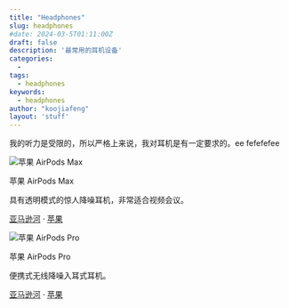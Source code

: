 ```yaml
---
title: "Headphones"
slug: headphones
#date: 2024-03-5T01:11:00Z
draft: false
description: '最常用的耳机设备'
categories:
  - 
tags:
  - headphones
keywords:
  - headphones
author: "koojiafeng"
layout: 'stuff'
---
```

我的听力是受限的，所以严格上来说，我对耳机是有一定要求的。ee
fefefefee

<div class="clearfix gear-float gear">
        <div class="gear-item clearfix">
            <div class="img-wrap"><img src="https://images.ctfassets.net/8cd2csgvqd3m/4QIRGpRvCXZ6j2PYiyVxmR/efe41b2878a4874c079ce148b84db997/Packshot-Beoplay-Ex-Anthracite-Oxygen-0034-Perspective-S1200x1200px.png?q=90&fm=webp&w=720&h=720&fit=fill" alt="苹果 AirPods Max" _mstalt="272480" _msthash="29"></div>
            <div class="desc">
                <p _msttexthash="5984589" _msthash="30">苹果 AirPods Max</p>
                <p class="specs" _msttexthash="162308471" _msthash="31">具有透明模式的惊人降噪耳机，非常适合视频会议。</p>
                <p class="links"><a title="Apple AirPods Max - Space Gray" href="#" _msttexthash="13874198" _msthash="32">亚马逊河</a> <span>·</span> <a href="#">苹果</a></p>
            </div>
        </div>
        <div class="gear-item clearfix">
            <div class="img-wrap"><img src="https://support.bang-olufsen.com/hc/article_attachments/360049215411/H9_details16.jpg" alt="苹果 AirPods Pro" _mstalt="275184" _msthash="34"></div>
            <div class="desc">
                <p _msttexthash="5986864" _msthash="35">苹果 AirPods Pro</p>
                <p class="specs" _msttexthash="56870775" _msthash="36">便携式无线降噪入耳式耳机。</p>
                <p class="links"><a title="#" href="#" _msttexthash="13874198" _msthash="37">亚马逊河</a> <span>·</span> <a href="https://support.bang-olufsen.com/hc/en-us/articles/360039579851-Beoplay-H9" >苹果</a></p>
            </div>
        </div>
    </div>